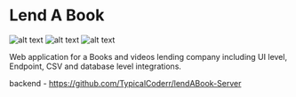 # Lend A Book

![ alt text ](https://img.shields.io/badge/React-17.0.2-61DAFB?style=for-the-badge&logo=React)
![ alt text ](https://img.shields.io/badge/Redux-7.2.6-764ABC?style=for-the-badge&logo=Redux)
![ alt text ](https://img.shields.io/badge/Node.js-14.6-339933?style=for-the-badge&logo=Node.js)

Web application for a Books and videos lending company including UI level, Endpoint, CSV and database level integrations.

backend - https://github.com/TypicalCoderr/lendABook-Server
